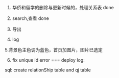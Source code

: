 1. 华侨和留学的删除与更新时候的，处理关系表 done

2. search,查看 done

3. 导出 

4. log

5.背景色主色调为蓝色，首页加图片，图片已选定

6. fix unique id error
===
deploy log:

sql: create relationShip table and qj table